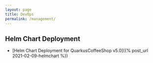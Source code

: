 ```yaml
---
layout: page
title: DevOps
permalink: /management/
---
```


## Helm Chart Deployment
* [Helm Chart Deployment for QuarkusCoffeeShop v5.0]({% post_url 2021-02-09-helmchart %})

